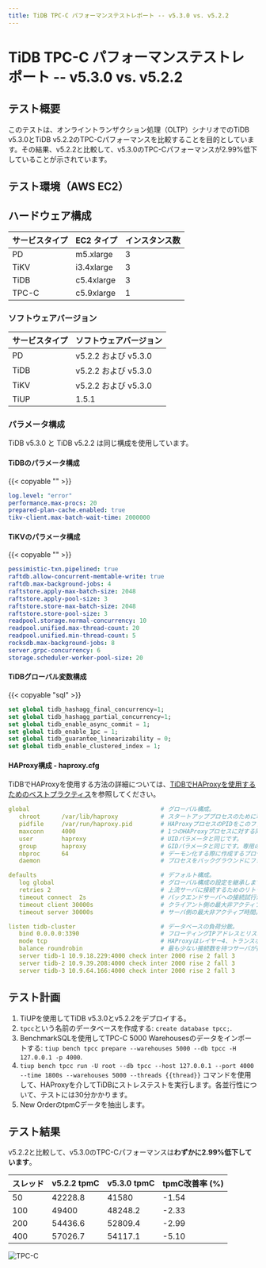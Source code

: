 ```yaml
---
title: TiDB TPC-C パフォーマンステストレポート -- v5.3.0 vs. v5.2.2
---
```


# TiDB TPC-C パフォーマンステストレポート -- v5.3.0 vs. v5.2.2

## テスト概要

このテストは、オンライントランザクション処理（OLTP）シナリオでのTiDB v5.3.0とTiDB v5.2.2のTPC-Cパフォーマンスを比較することを目的としています。その結果、v5.2.2と比較して、v5.3.0のTPC-Cパフォーマンスが2.99%低下していることが示されています。

## テスト環境（AWS EC2）

## ハードウェア構成

| サービスタイプ         | EC2 タイプ     | インスタンス数 |
|:----------|:----------|:----------|
| PD        | m5.xlarge |     3     |
| TiKV      | i3.4xlarge|     3     |
| TiDB      | c5.4xlarge|     3     |
| TPC-C  | c5.9xlarge|     1     |

### ソフトウェアバージョン

| サービスタイプ   | ソフトウェアバージョン    |
|:----------|:-----------|
| PD        | v5.2.2 および v5.3.0   |
| TiDB      | v5.2.2 および v5.3.0   |
| TiKV      | v5.2.2 および v5.3.0   |
| TiUP  | 1.5.1     |

### パラメータ構成

TiDB v5.3.0 と TiDB v5.2.2 は同じ構成を使用しています。

#### TiDBのパラメータ構成

{{< copyable "" >}}

```yaml
log.level: "error"
performance.max-procs: 20
prepared-plan-cache.enabled: true
tikv-client.max-batch-wait-time: 2000000
```

#### TiKVのパラメータ構成

{{< copyable "" >}}

```yaml
pessimistic-txn.pipelined: true
raftdb.allow-concurrent-memtable-write: true
raftdb.max-background-jobs: 4
raftstore.apply-max-batch-size: 2048
raftstore.apply-pool-size: 3
raftstore.store-max-batch-size: 2048
raftstore.store-pool-size: 3
readpool.storage.normal-concurrency: 10
readpool.unified.max-thread-count: 20
readpool.unified.min-thread-count: 5
rocksdb.max-background-jobs: 8
server.grpc-concurrency: 6
storage.scheduler-worker-pool-size: 20
```

#### TiDBグローバル変数構成

{{< copyable "sql" >}}

```sql
set global tidb_hashagg_final_concurrency=1;
set global tidb_hashagg_partial_concurrency=1;
set global tidb_enable_async_commit = 1;
set global tidb_enable_1pc = 1;
set global tidb_guarantee_linearizability = 0;
set global tidb_enable_clustered_index = 1;
```

#### HAProxy構成 - haproxy.cfg

TiDBでHAProxyを使用する方法の詳細については、[TiDBでHAProxyを使用するためのベストプラクティス](/best-practices/haproxy-best-practices.md)を参照してください。

```yaml
global                                     # グローバル構成。
   chroot      /var/lib/haproxy            # スタートアッププロセスのために現在のディレクトリを変更し、特権を設定してセキュリティを向上させます。
   pidfile     /var/run/haproxy.pid        # HAProxyプロセスのPIDをこのファイルに書き込みます。
   maxconn     4000                        # 1つのHAProxyプロセスに対する同時接続数の最大数。
   user        haproxy                     # UIDパラメータと同じです。
   group       haproxy                     # GIDパラメータと同じです。専用のユーザーグループを推奨します。
   nbproc      64                          # デーモン化する際に作成するプロセスの数。リクエストを転送するために複数のプロセスを開始する場合は、HAProxyがプロセスをブロックしないように十分な値に設定してください。
   daemon                                  # プロセスをバックグラウンドにフォークします。これは、コマンドラインの"-D"引数と同等です。"-db"引数で無効にできます。

defaults                                   # デフォルト構成。
   log global                              # グローバル構成の設定を継承します。
   retries 2                               # 上流サーバに接続するためのリトライの最大回数。接続試行回数がこの値を超えると、バックエンドサーバは利用できないと見なされます。
   timeout connect  2s                     # バックエンドサーバへの接続試行が成功するまでの最大待機時間。サーバがHAProxyと同じLANにある場合は、より短い時間に設定する必要があります。
   timeout client 30000s                   # クライアント側の最大非アクティブ時間。
   timeout server 30000s                   # サーバ側の最大非アクティブ時間。

listen tidb-cluster                        # データベースの負荷分散。
   bind 0.0.0.0:3390                       # フローティングIPアドレスとリスニングポート。
   mode tcp                                # HAProxyはレイヤー4、トランスポートレイヤーを使用します。
   balance roundrobin                      # 最も少ない接続数を持つサーバが接続を受け取ります。長いセッションが期待される場合、たとえばLDAP、SQL、TSEなどのプロトコルではなく、HTTPなどの短いセッションを使用する場合には、「leastconn」が推奨されます。アルゴリズムはダイナミックであり、遅い開始の場合などにサーバーの重みが動的に調整される可能性があります。
   server tidb-1 10.9.18.229:4000 check inter 2000 rise 2 fall 3       # 4000番ポートを2000ミリ秒ごとに検出します。2回の検出が成功した場合、サーバーは利用可能と見なされます。3回の検出が失敗した場合、サーバーは利用できないと見なされます。
   server tidb-2 10.9.39.208:4000 check inter 2000 rise 2 fall 3
   server tidb-3 10.9.64.166:4000 check inter 2000 rise 2 fall 3
```

## テスト計画

1. TiUPを使用してTiDB v5.3.0とv5.2.2をデプロイする。
2. `tpcc`という名前のデータベースを作成する: `create database tpcc;`.
3. BenchmarkSQLを使用してTPC-C 5000 Warehousesのデータをインポートする: `tiup bench tpcc prepare --warehouses 5000 --db tpcc -H 127.0.0.1 -p 4000`.
4. `tiup bench tpcc run -U root --db tpcc --host 127.0.0.1 --port 4000 --time 1800s --warehouses 5000 --threads {{thread}}` コマンドを使用して、HAProxyを介してTiDBにストレステストを実行します。各並行性について、テストには30分かかります。
5. New OrderのtpmCデータを抽出します。

## テスト結果

v5.2.2と比較して、v5.3.0のTPC-Cパフォーマンスは**わずかに2.99%低下しています**。 

| スレッド | v5.2.2 tpmC | v5.3.0 tpmC | tpmC改善率 (%) |
|:----------|:----------|:----------|:----------|
|50|42228.8|41580|-1.54|
|100|49400|48248.2|-2.33|
|200|54436.6|52809.4|-2.99|
|400|57026.7|54117.1|-5.10|

![TPC-C](/media/tpcc_v522_vs_v530.png)